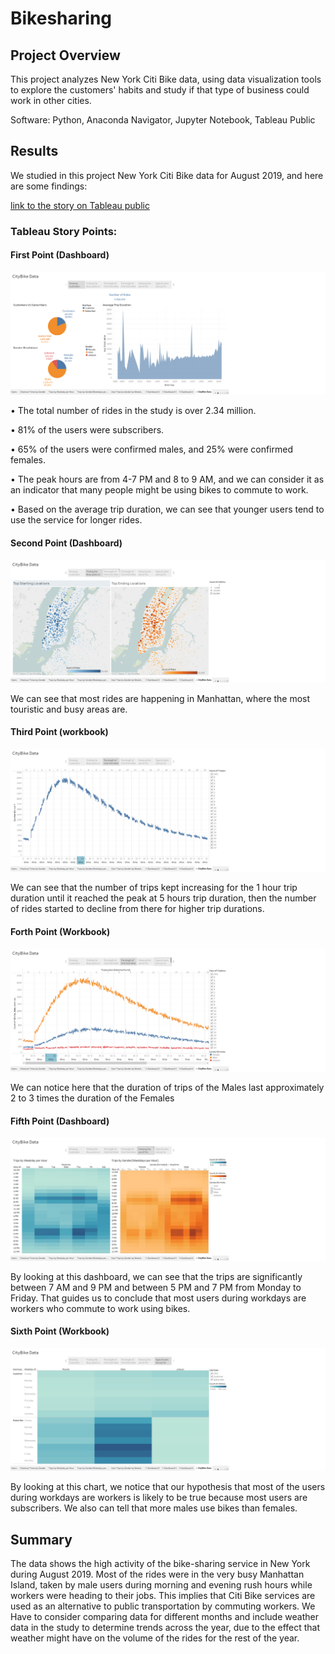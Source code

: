 # Bikesharing

## Project Overview
This project analyzes New York Citi Bike data, using data visualization tools to explore the customers' habits and study if that type of business could work in other cities.

Software: Python, Anaconda Navigator, Jupyter Notebook, Tableau Public 

## Results

We studied in this project New York Citi Bike data for August 2019, and here are some findings:

[link to the story on Tableau public](https://s3.amazonaws.com/tripdata/201809-citibike-tripdata.csv.zip)

### Tableau Story Points:

#### First Point (Dashboard)

![](https://github.com/ALEIN3/bikesharing/blob/main/Images/Showing%20%20Customers%20Data.png)

•	The total number of rides in the study is over 2.34 million.

•	81% of the users were subscribers.

•	65% of the users were confirmed males, and 25% were confirmed females.

•	The peak hours are from 4-7 PM and 8 to 9 AM, and we can consider it as an indicator that many people might be using bikes to commute to work.

•	Based on the average trip duration, we can see that younger users tend to use the service for longer rides.

#### Second Point (Dashboard)

![](https://github.com/ALEIN3/bikesharing/blob/main/Images/Finding%20the%20Busy%20spots%20on%20the%20map.png)

We can see that most rides are happening in Manhattan, where the most touristic and busy areas are.

#### Third Point (workbook)

![](https://github.com/ALEIN3/bikesharing/blob/main/Images/The%20length%20of%20time%20that%20bikes%20are%20checked%20out%20for%20all%20riders.png)

We can see that the number of trips kept increasing for the 1 hour trip duration until it reached the peak at 5 hours trip duration, then the number of rides started to decline from there for higher trip durations.

#### Forth Point (Workbook)

![](https://github.com/ALEIN3/bikesharing/blob/main/Images/The%20length%20of%20time%20that%20bikes%20are%20checked%20out%20for%20each%20gender.png)

We can notice here that the duration of trips of the Males last approximately 2 to 3 times the duration of the Females

#### Fifth Point (Dashboard)

![](https://github.com/ALEIN3/bikesharing/blob/main/Images/Showing%20the%20use%20of%20the%20bikes%20by%20customers%20during%20the%20weekdays.png)

By looking at this dashboard, we can see that the trips are significantly between 7 AM and 9 PM and between 5 PM and 7 PM from Monday to Friday. That guides us to conclude that most users during workdays are workers who commute to work using bikes.

#### Sixth Point (Workbook)

![](https://github.com/ALEIN3/bikesharing/blob/main/Images/Type%20of%20users%20during%20the%20weekdays.png)

By looking at this chart, we notice that our hypothesis that most of the users during workdays are workers is likely to be true because most users are subscribers.
We also can tell that more males use bikes than females.

## Summary
The data shows the high activity of the bike-sharing service in New York during August 2019.
Most of the rides were in the very busy Manhattan Island, taken by male users during morning and evening rush hours while workers were heading to their jobs. This implies that Citi Bike services are used as an alternative to public transportation by commuting workers.
We Have to consider comparing data for different months and include weather data in the study to determine trends across the year, due to the effect that weather might have on the volume of the rides for the rest of the year.
